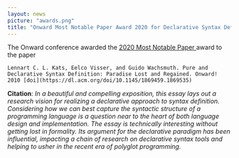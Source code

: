 ```yaml
---
layout: news
picture: "awards.png"
title: "Onward Most Notable Paper Award 2020 for Declarative Syntax Definition"
---
```


The Onward conference awarded the [2020 Most Notable Paper ](https://www.sigplan.org/Conferences/Onward/) award to the paper

```
Lennart C. L. Kats, Eelco Visser, and Guido Wachsmuth. Pure and Declarative Syntax Definition: Paradise Lost and Regained. Onward! 2010 [doi](https://dl.acm.org/doi/10.1145/1869459.1869535)
```

**Citation**: *In a beautiful and compelling exposition, this essay lays out a research vision for realizing a declarative approach to syntax definition. Considering how we can best capture the syntactic structure of a programming language is a question near to the heart of both language design and implementation. The essay is technically interesting without getting lost in formality. Its argument for the declarative paradigm has been influential, impacting a chain of research on declarative syntax tools and helping to usher in the recent era of polyglot programming.*